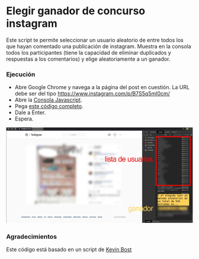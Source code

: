 # Elegir ganador de concurso instagram

Este script te permite seleccionar un usuario aleatorio de entre todos los que hayan comentado una publicación de instagram.
Muestra en la consola todos los participantes (tiene la capacidad de eliminar duplicados y respuestas a los comentarios) y elige aleatoriamente a un ganador.


### Ejecución

- Abre Google Chrome y navega a la página del post en cuestión. La URL debe ser del tipo https://www.instagram.com/p/B7S5q5mI0cm/
- Abre la [Consola Javascript](https://developers.google.com/web/tools/chrome-devtools/console/).
- Pega [este código completo](https://raw.githubusercontent.com/miguel-martin/elegir-ganador-concurso-instagram/master/elegir-ganador-de-concurso-instagram.js).
- Dale a Enter.
- Espera.

![Elegir ganador de concurso de instagram](https://raw.githubusercontent.com/miguel-martin/elegir-ganador-concurso-instagram/master/imgs/screenshot.jpg)


### Agradecimientos

Este código está basado en un script de [Kevin Bost](https://gist.github.com/kevbost/)




